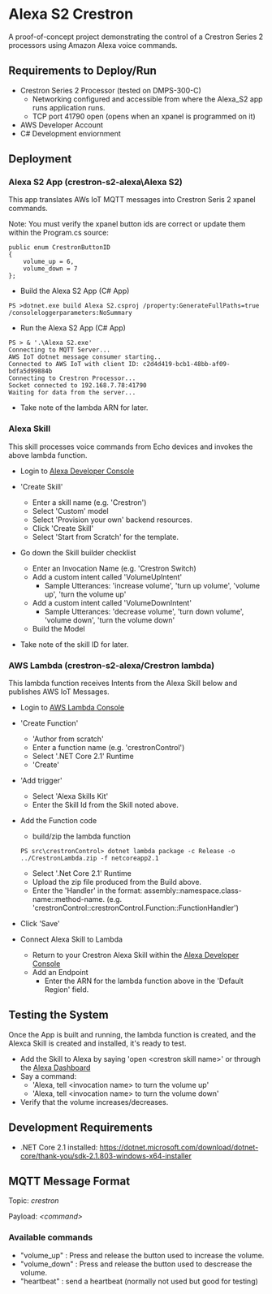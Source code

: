 # Alexa S2 Crestron

A proof-of-concept project demonstrating the control of a Crestron Series 2 processors using Amazon Alexa voice commands. 

## Requirements to Deploy/Run

- Crestron Series 2 Processor (tested on DMPS-300-C)
    - Networking configured and accessible from where the Alexa_S2 app runs application runs.
    - TCP port 41790 open (opens when an xpanel is programmed on it)
- AWS Developer Account
- C# Development enviornment

## Deployment

### Alexa S2 App (crestron-s2-alexa\Alexa S2)
This app translates AWs IoT MQTT messages into Crestron Seris 2 xpanel commands. 

Note: You must verify the xpanel button ids are correct or update them within the Program.cs source:
```
public enum CrestronButtonID
{
    volume_up = 6,
    volume_down = 7
};
```

- Build the Alexa S2 App (C# App)
```
PS >dotnet.exe build Alexa S2.csproj /property:GenerateFullPaths=true /consoleloggerparameters:NoSummary
```

- Run the Alexa S2 App (C# App)
```
PS > & '.\Alexa S2.exe'
Connecting to MQTT Server...
AWS IoT dotnet message consumer starting..
Connected to AWS IoT with client ID: c2d4d419-bcb1-48bb-af09-bdfa5d99884b
Connecting to Crestron Processor...
Socket connected to 192.168.7.78:41790
Waiting for data from the server...
```

- Take note of the lambda ARN for later.

### Alexa Skill
This skill processes voice commands from Echo devices and invokes the above lambda function.

- Login to [Alexa Developer Console](https://developer.amazon.com/alexa/console)

- 'Create Skill'
  - Enter a skill name (e.g. 'Crestron') 
  - Select 'Custom' model
  - Select 'Provision your own' backend resources.
  - Click 'Create Skill'
  - Select 'Start from Scratch' for the template.

- Go down the Skill builder checklist
  - Enter an Invocation Name (e.g. 'Crestron Switch)
  - Add a custom intent called 'VolumeUpIntent'
    - Sample Utterances: 'increase volume', 'turn up volume', 'volume up', 'turn the volume up'
  - Add a custom intent called 'VolumeDownIntent'
    - Sample Utterances: 'decrease volume', 'turn down volume', 'volume down', 'turn the volume down'
  - Build the Model

- Take note of the skill ID for later.


### AWS Lambda (crestron-s2-alexa/Crestron lambda)
This lambda function receives Intents from the Alexa Skill below and publishes AWS IoT Messages.

- Login to [AWS Lambda Console](https://console.aws.amazon.com/lambda)

- 'Create Function'
  - 'Author from scratch'
  - Enter a function name (e.g. 'crestronControl')
  - Select '.NET Core 2.1' Runtime
  - 'Create'

- 'Add trigger'
  - Select 'Alexa Skills Kit'
  - Enter the Skill Id from the Skill noted above.

- Add the Function code
    - build/zip the lambda function
    ```
    PS src\crestronControl> dotnet lambda package -c Release -o ../CrestronLambda.zip -f netcoreapp2.1
    ```

    - Select '.Net Core 2.1' Runtime
    - Upload the zip file produced from the Build above.
    - Enter the 'Handler' in the format: assembly::namespace.class-name::method-name. (e.g. 'crestronControl::crestronControl.Function::FunctionHandler')

- Click 'Save'

- Connect Alexa Skill to Lambda
  - Return to your Crestron Alexa Skill within the [Alexa Developer Console](https://developer.amazon.com/alexa/console)
  - Add an Endpoint
    - Enter the ARN for the lambda function above in the 'Default Region' field.

## Testing the System
Once the App is built and running, the lambda function is created, and the Alexca Skill is created and installed, it's ready to test.

- Add the Skill to Alexa by saying 'open \<crestron skill name\>' or through the [Alexa Dashboard](https://alexa.amazon.com/spa/index.html#skills/your-skills)
- Say a command:
  - 'Alexa, tell \<invocation name\> to turn the volume up'
  - 'Alexa, tell \<invocation name\> to turn the volume down'
- Verify that the volume increases/decreases.

## Development Requirements

- .NET Core 2.1 installed: https://dotnet.microsoft.com/download/dotnet-core/thank-you/sdk-2.1.803-windows-x64-installer

## MQTT Message Format

Topic: *crestron*

Payload: *\<command\>*

### Available commands
- "volume_up" : Press and release the button used to increase the volume.
- "volume_down" : Press and release the button used to descrease the volume.
- "heartbeat" : send a heartbeat (normally not used but good for testing)
